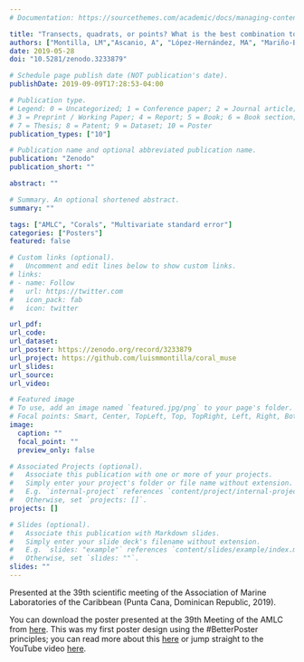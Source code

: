```yaml
---
# Documentation: https://sourcethemes.com/academic/docs/managing-content/

title: "Transects, quadrats, or points? What is the best combination to get a precise estimation of a coral community?"
authors: ["Montilla, LM","Ascanio, A", "López-Hernández, MA", "Mariño-Briceño, G", "Miyazawa, E", "Rebolledo, Z","Rivera, A", "S. Mancilla, D", "Verde, A","Cróquer, A"]
date: 2019-05-28
doi: "10.5281/zenodo.3233879"

# Schedule page publish date (NOT publication's date).
publishDate: 2019-09-09T17:28:53-04:00

# Publication type.
# Legend: 0 = Uncategorized; 1 = Conference paper; 2 = Journal article;
# 3 = Preprint / Working Paper; 4 = Report; 5 = Book; 6 = Book section;
# 7 = Thesis; 8 = Patent; 9 = Dataset; 10 = Poster
publication_types: ["10"]

# Publication name and optional abbreviated publication name.
publication: "Zenodo"
publication_short: ""

abstract: ""

# Summary. An optional shortened abstract.
summary: ""

tags: ["AMLC", "Corals", "Multivariate standard error"]
categories: ["Posters"]
featured: false

# Custom links (optional).
#   Uncomment and edit lines below to show custom links.
# links:
# - name: Follow
#   url: https://twitter.com
#   icon_pack: fab
#   icon: twitter

url_pdf:
url_code:
url_dataset:
url_poster: https://zenodo.org/record/3233879
url_project: https://github.com/luismmontilla/coral_muse
url_slides:
url_source:
url_video:

# Featured image
# To use, add an image named `featured.jpg/png` to your page's folder. 
# Focal points: Smart, Center, TopLeft, Top, TopRight, Left, Right, BottomLeft, Bottom, BottomRight.
image:
  caption: ""
  focal_point: ""
  preview_only: false

# Associated Projects (optional).
#   Associate this publication with one or more of your projects.
#   Simply enter your project's folder or file name without extension.
#   E.g. `internal-project` references `content/project/internal-project/index.md`.
#   Otherwise, set `projects: []`.
projects: []

# Slides (optional).
#   Associate this publication with Markdown slides.
#   Simply enter your slide deck's filename without extension.
#   E.g. `slides: "example"` references `content/slides/example/index.md`.
#   Otherwise, set `slides: ""`.
slides: ""
---
```

Presented at the 39th scientific meeting of the Association of Marine Laboratories of the Caribbean (Punta Cana, Dominican Republic, 2019). 

You can download the poster presented at the 39th Meeting of the AMLC from [here](https://zenodo.org/record/3233879). This was my first poster design using the #BetterPoster principles; you can read more about this [here](https://twitter.com/mikemorrison/status/1110191245035479041) or jump straight to the YouTube video [here](https://www.youtube.com/watch?v=1RwJbhkCA58).